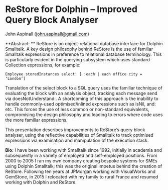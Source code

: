 # ReStore for Dolphin – Improved Query Block Analyser

John Aspinall (john.aspinall@gmail.com)

**Abstract: **
ReStore is an object-relational database interface for Dolphin Smalltalk. A key design philosophy behind ReStore is the use of familiar Smalltalk expressions in preference to relational database terminology. This is particularly evident in the querying subsystem which uses standard Collection expressions, for example:

```
Employee storedInstances select: [ :each | each office city = ‘London’]
```


Translation of the select block to a SQL query uses the familiar technique of evaluating the block with an analysis object, tracking each message send via doesNotUnderstand:. A shortcoming of this approach is the inability to handle commonly-used optimised/inlined expressions such as isNil, and: etc. This forces the use of less common or non-standard equivalents, compromising the design philosophy and leading to errors where code uses the more familiar expressions.

This presentation describes improvements to ReStore’s query block analyser, using the reflective capabilities of Smalltalk to track optimised expressions via examination and manipulation of the execution stack.

**Bio:**
I have been working with Smalltalk since 1992, initially in academia and subsequently in a variety of employed and self-employed positions. From 2000 to 2005 I ran my own company creating bespoke systems for SMEs using Dolphin Smalltalk; this was the original impetus behind the creation of ReStore. Following ten years at JPMorgan working with VisualWorks and GemStone, in 2015 I relocated with my family to rural France and resumed working with Dolphin and ReStore.
